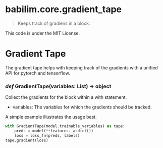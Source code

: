# babilim.core.gradient_tape

> Keeps track of gradiens in a block.

This code is under the MIT License.

# Gradient Tape

The gradient tape helps with keeping track of the gradients with a unified API for pytorch and tensorflow.

### *def* **GradientTape**(variables: List) -> object

Collect the gradients for the block within a with statement.

* variables: The variables for which the gradients should be tracked.


A simple example illustrates the usage best.

```python
with GradientTape(model.trainable_variables) as tape:
    preds = model(**features._asdict())
    loss = loss_fn(preds, labels)
tape.gradient(loss)
```

